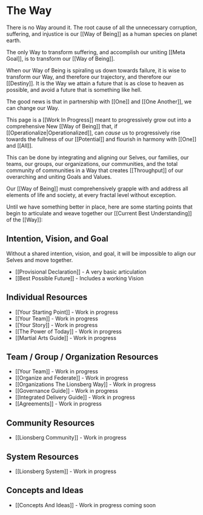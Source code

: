 # The Way 

There is no Way around it. The root cause of all the unnecessary corruption, suffering, and injustice is our [[Way of Being]] as a human species on planet earth. 

The only Way to transform suffering, and accomplish our uniting [[Meta Goal]], is to transform our [[Way of Being]]. 

When our Way of Being is spiraling us down towards failure, it is wise to transform our Way, and therefore our trajectory, and therefore our [[Destiny]]. It is the Way we attain a future that is as close to heaven as possible, and avoid a future that is something like hell. 

The good news is that in partnership with [[One]] and [[One Another]], we can change our Way. 

This page is a [[Work In Progress]] meant to progressively grow out into a comprehensive New [[Way of Being]] that, if [[Operationalize|Operationalized]], can _cause_ us to progressively rise towards the fullness of our [[Potential]] and flourish in harmony with [[One]] and [[All]]. 

This can be done by integrating and aligning our Selves, our families, our teams, our groups, our organizations, our communities, and the total community of communities in a Way that creates [[Throughput]] of our overarching and uniting Goals and Values. 

Our [[Way of Being]] must comprehensively grapple with and address all elements of life and society, at every fractal level without exception. 

Until we have something better in place, here are some starting points that begin to articulate and weave together our [[Current Best Understanding]] of the [[Way]]: 

## Intention, Vision, and Goal
Without a shared intention, vision, and goal, it will be impossible to align our Selves and move together.  

- [[Provisional Declaration]]  - A very basic articulation  
- [[Best Possible Future]] - Includes a working Vision  

## Individual Resources
- [[Your Starting Point]] - Work in progress   
- [[Your Team]] - Work in progress  
- [[Your Story]] - Work in progress  
- [[The Power of Today]]  - Work in progress  
- [[Martial Arts Guide]] - Work in progress  

## Team / Group / Organization Resources
- [[Your Team]] - Work in progress  
- [[Organize and Federate]] - Work in progress  
- [[Organizations The Lionsberg Way]] - Work in progress  
- [[Governance Guide]] - Work in progress 
- [[Integrated Delivery Guide]] - Work in progress  
- [[Agreements]] - Work in progress  

## Community Resources
- [[Lionsberg Community]] - Work in progress

## System Resources
- [[Lionsberg System]] - Work in progress

## Concepts and Ideas
- [[Concepts And Ideas]] - Work in progress coming soon

